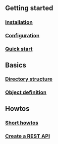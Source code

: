 ## Getting started

### 	[Installation](Getting-started/Installation.md)

### 	[Configuration](Getting-started/Configuration.md)

### 	[Quick start](Getting-started/Quick-Start.md)

## Basics

### 	[Directory structure](Basics/Directory-structure.md)

### 	[Object definition](Basics/Object-definition.md)

## Howtos

### 	[Short howtos](Howtos/Short-howtos.md)

### 	[Create a REST API](Howtos/REST-API.md)
